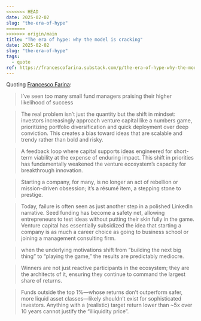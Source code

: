 ```yaml
---
<<<<<<< HEAD
date: 2025-02-02
slug: "the-era-of-hype"
=======
>>>>>>> origin/main
title: "The era of hype: why the model is cracking"
date: 2025-02-02
slug: "the-era-of-hype"
tags:
  - quote
ref: https://francescofarina.substack.com/p/the-era-of-hype-why-the-model-is
---
```


Quoting [Francesco Farina](https://francescofarina.substack.com/p/the-era-of-hype-why-the-model-is):

> I’ve seen too many small fund managers praising their higher likelihood of success

> The real problem isn’t just the quantity but the shift in mindset: investors increasingly approach venture capital like a numbers game, prioritizing portfolio diversification and quick deployment over deep conviction. This creates a bias toward ideas that are scalable and trendy rather than bold and risky.

> A feedback loop where capital supports ideas engineered for short-term viability at the expense of enduring impact. This shift in priorities has fundamentally weakened the venture ecosystem’s capacity for breakthrough innovation.

> Starting a company, for many, is no longer an act of rebellion or mission-driven obsession; it’s a résumé item, a stepping stone to prestige.

> Today, failure is often seen as just another step in a polished LinkedIn narrative. Seed funding has become a safety net, allowing entrepreneurs to test ideas without putting their skin fully in the game. Venture capital has essentially subsidized the idea that starting a company is as much a career choice as going to business school or joining a management consulting firm.

> when the underlying motivations shift from “building the next big thing” to “playing the game,” the results are predictably mediocre.

> Winners are not just reactive participants in the ecosystem; they are the architects of it, ensuring they continue to command the largest share of returns.

> Funds outside the top 1%—whose returns don’t outperform safer, more liquid asset classes—likely shouldn’t exist for sophisticated investors. Anything with a (realistic) target return lower than ~5x over 10 years cannot justify the “illiquidity price”.